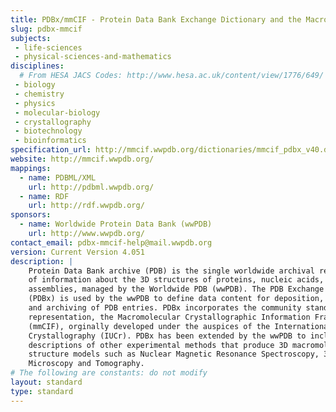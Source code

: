 ```yaml
---
title: PDBx/mmCIF - Protein Data Bank Exchange Dictionary and the Macromolecular Crystallographic Information Framework 
slug: pdbx-mmcif
subjects:
 - life-sciences
 - physical-sciences-and-mathematics
disciplines:
  # From HESA JACS Codes: http://www.hesa.ac.uk/content/view/1776/649/
 - biology
 - chemistry
 - physics
 - molecular-biology
 - crystallography
 - biotechnology
 - bioinformatics
specification_url: http://mmcif.wwpdb.org/dictionaries/mmcif_pdbx_v40.dic/Index/
website: http://mmcif.wwpdb.org/
mappings:
  - name: PDBML/XML 
    url: http://pdbml.wwpdb.org/
  - name: RDF
    url: http://rdf.wwpdb.org/
sponsors: 
  - name: Worldwide Protein Data Bank (wwPDB)
    url: http://www.wwpdb.org/
contact_email: pdbx-mmcif-help@mail.wwpdb.org
version: Current Version 4.051
description: |
    Protein Data Bank archive (PDB) is the single worldwide archival repository 
    of information about the 3D structures of proteins, nucleic acids, and complex 
    assemblies, managed by the Worldwide PDB (wwPDB). The PDB Exchange Dictionary 
    (PDBx) is used by the wwPDB to define data content for deposition, annotation 
    and archiving of PDB entries. PDBx incorporates the community standard metadata 
    representation, the Macromolecular Crystallographic Information Framework 
    (mmCIF), orginally developed under the auspices of the International Union of 
    Crystallography (IUCr). PDBx has been extended by the wwPDB to include 
    descriptions of other experimental methods that produce 3D macromolecular 
    structure models such as Nuclear Magnetic Resonance Spectroscopy, 3D Electron 
    Microscopy and Tomography.
# The following are constants: do not modify
layout: standard
type: standard
---
```

